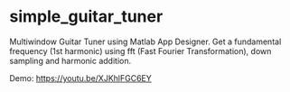 # simple_guitar_tuner
Multiwindow Guitar Tuner using Matlab App Designer. Get a fundamental frequency (1st harmonic) using fft (Fast Fourier Transformation), down sampling and harmonic addition.

Demo: https://youtu.be/XJKhlFGC6EY
